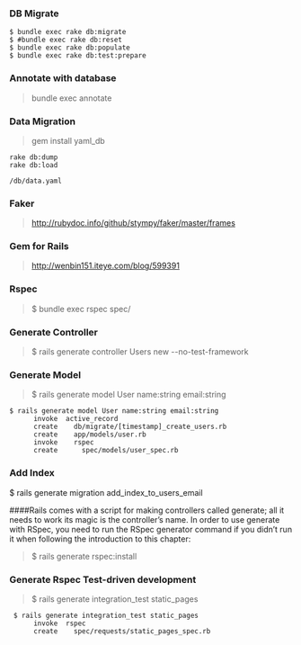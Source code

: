 ### DB Migrate
```
$ bundle exec rake db:migrate
$ #bundle exec rake db:reset
$ bundle exec rake db:populate
$ bundle exec rake db:test:prepare
```

### Annotate with database 
> bundle exec annotate

### Data Migration
> gem install yaml_db

```
rake db:dump
rake db:load
```

`/db/data.yaml`


### Faker
> http://rubydoc.info/github/stympy/faker/master/frames

### Gem for Rails 
> http://wenbin151.iteye.com/blog/599391

### Rspec
> $ bundle exec rspec spec/

### Generate Controller
> $ rails generate controller Users new --no-test-framework

### Generate Model
> $ rails generate model User name:string email:string
```
$ rails generate model User name:string email:string
      invoke  active_record
      create    db/migrate/[timestamp]_create_users.rb
      create    app/models/user.rb
      invoke    rspec
      create      spec/models/user_spec.rb
```
### Add Index
$ rails generate migration add_index_to_users_email

####Rails comes with a script for making controllers called generate; all it needs to work its magic is the controller’s name. In order to use generate with RSpec, you need to run the RSpec generator command if you didn’t run it when following the introduction to this chapter:

> $ rails generate rspec:install

### Generate Rspec  Test-driven development
> $ rails generate integration_test static_pages
```
 $ rails generate integration_test static_pages
      invoke  rspec
      create    spec/requests/static_pages_spec.rb
```
